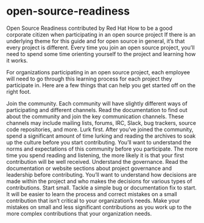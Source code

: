 # open-source-readiness
Open Source Readiness contributed by Red Hat
How to be a good corporate citizen when participating in an open source project
If there is an underlying theme for this guide and for open source in general, it’s that every project is different. Every time you join an open source project, you’ll need to spend some time orienting yourself to the project and learning how it works.

For organizations participating in an open source project, each employee will need to go through this learning process for each project they participate in. Here are a few things that can help you get started off on the right foot.

Join the community. Each community will have slightly different ways of participating and different channels. Read the documentation to find out about the community and join the key communication channels. These channels may include mailing lists, forums, IRC, Slack, bug trackers, source code repositories, and more.
Lurk first. After you’ve joined the community, spend a significant amount of time lurking and reading the archives to soak up the culture before you start contributing. You’ll want to understand the norms and expectations of this community before you participate. The more time you spend reading and listening, the more likely it is that your first contribution will be well received.
Understand the governance. Read the documentation or website sections about project governance and leadership before contributing. You’ll want to understand how decisions are made within the project and who makes the decisions for various types of contributions.
Start small. Tackle a simple bug or documentation fix to start. It will be easier to learn the process and correct mistakes on a small contribution that isn’t critical to your organization’s needs. Make your mistakes on small and less significant contributions as you work up to the more complex contributions that your organization needs.
